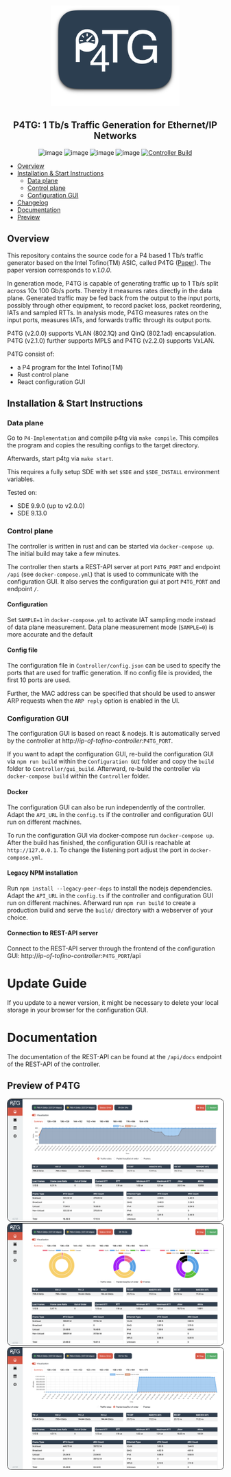 <div align="center">
 <img src="./logo.png" />
 <h2>P4TG: 1 Tb/s Traffic Generation for Ethernet/IP Networks</h2>

 ![image](https://img.shields.io/badge/licence-Apache%202.0-blue) ![image](https://img.shields.io/badge/lang-rust-darkred) ![image](https://img.shields.io/badge/built%20with-P4-orange) ![image](https://img.shields.io/badge/v-2.3.0-yellow) [![Controller Build](https://github.com/uni-tue-kn/P4TG/actions/workflows/docker-image.yml/badge.svg)](https://github.com/uni-tue-kn/P4TG/actions/workflows/docker-image.yml)

</div>

- [Overview](#overview)
- [Installation & Start Instructions](#installation--start-instructions)
  - [Data plane](#data-plane)
  - [Control plane](#control-plane)
  - [Configuration GUI](#configuration-gui)
- [Changelog](./CHANGELOG.md)
- [Documentation](#documentation)
- [Preview](#preview-of-p4tg)

## Overview 
This repository contains the source code for a P4 based 1 Tb/s traffic generator based on the Intel Tofino(TM) ASIC, called P4TG (<a href="https://ieeexplore.ieee.org/document/10048513">Paper</a>).
The paper version corresponds to *v.1.0.0*.

In generation mode, P4TG is capable of generating traffic up to 1 Tb/s split across 10x 100 Gb/s ports. Thereby it measures rates directly in the data plane. Generated traffic may be fed back from the output to the input ports, possibly through other equipment, to record packet loss, packet reordering, IATs and sampled RTTs. In analysis mode, P4TG measures rates on the input ports, measures IATs, and forwards traffic through its output ports. 

P4TG (v2.0.0) supports VLAN (802.1Q) and QinQ (802.1ad) encapsulation.
P4TG (v2.1.0) further supports MPLS and P4TG (v2.2.0) supports VxLAN.

P4TG consist of:

- a P4 program for the Intel Tofino(TM)
- Rust control plane
- React configuration GUI

## Installation & Start Instructions

### Data plane

Go to `P4-Implementation` and compile p4tg via `make compile`. This compiles the program and copies the resulting configs to the target directory.

Afterwards, start p4tg via `make start`.

This requires a fully setup SDE with set `$SDE` and `$SDE_INSTALL` environment variables.

Tested on:
  - SDE 9.9.0 (up to v2.0.0)
  - SDE 9.13.0 

### Control plane

The controller is written in rust and can be started via `docker-compose up`. The initial build may take a few minutes.

The controller then starts a REST-API server at port `P4TG_PORT` and endpoint `/api` (see `docker-compose.yml`) that is used to communicate with the configuration GUI.
It also serves the configuration gui at port `P4TG_PORT` and endpoint `/`.

#### Configuration 

Set `SAMPLE=1` in `docker-compose.yml` to activate IAT sampling mode instead of data plane measurement.
Data plane measurement mode (`SAMPLE=0`) is more accurate and the default

#### Config file 

The configuration file in `Controller/config.json` can be used to specify the ports that are used for traffic generation.
If no config file is provided, the first 10 ports are used. 

Further, the MAC address can be specified that should be used to answer ARP requests when the `ARP reply` option is enabled in the UI.
### Configuration GUI

The configuration GUI is based on react & nodejs.
It is automatically served by the controller at http://*ip-of-tofino-controller*:`P4TG_PORT`.

If you want to adapt the configuration GUI, re-build the configuration GUI via `npm run build` within the `Configuration GUI` folder and copy the `build` folder to `Controller/gui_build`. 
Afterward, re-build the controller via `docker-compose build` within the `Controller` folder.

#### Docker

The configuration GUI can also be run independently of the controller.
Adapt the `API_URL` in the `config.ts` if the controller and configuration GUI run on different machines.

To run the configuration GUI via docker-compose run `docker-compose up`.
After the build has finished, the configuration GUI is reachable at `http://127.0.0.1`.
To change the listening port adjust the port in `docker-compose.yml`.

#### Legacy NPM installation

Run `npm install --legacy-peer-deps` to install the nodejs dependencies.
Adapt the `API_URL` in the `config.ts` if the controller and configuration GUI run on different machines.
Afterward run `npm run build` to create a production build and serve the `build/` directory with a webserver of your choice.

#### Connection to REST-API server

Connect to the REST-API server through the frontend of the configuration GUI: http://*ip-of-tofino-controller*:`P4TG_PORT`/api

# Update Guide

If you update to a newer version, it might be necessary to delete your local storage in your browser for the configuration GUI.

# Documentation

The documentation of the REST-API can be found at the `/api/docs` endpoint of the REST-API of the controller.

## Preview of P4TG

<img alt="image" style="border-radius: 10px; border: 1px solid #000;" src="preview.png"/>
<img alt="image" style="border-radius: 10px; border: 1px solid #000;" src="preview-2.png"/>
<img alt="image" style="border-radius: 10px; border: 1px solid #000;" src="preview-3.png"/>
